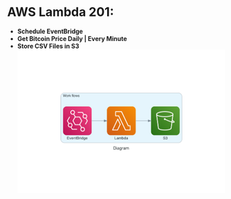 # AWS Lambda 201: 
* **Schedule EventBridge** 
* **Get Bitcoin Price Daily | Every Minute**
* **Store CSV Files in S3**
![png](images/diagram.png)




 
